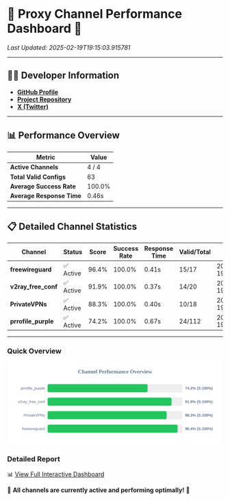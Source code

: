 # 🌟 Proxy Channel Performance Dashboard 🌟

_Last Updated: 2025-02-19T19:15:03.915781_

---

## 👩‍💻 Developer Information

- **[GitHub Profile](https://github.com/4n0nymou3)**  
- **[Project Repository](https://github.com/4n0nymou3/multi-proxy-config-fetcher)**  
- **[X (Twitter)](https://x.com/4n0nymou3)**  

---

## 📊 Performance Overview

| Metric                | Value       |
|-----------------------|-------------|
| **Active Channels**   | 4 / 4       |
| **Total Valid Configs** | 63          |
| **Average Success Rate** | 100.0%      |
| **Average Response Time** | 0.46s       |

---

## 📋 Detailed Channel Statistics

| Channel          | Status     | Score  | Success Rate | Response Time | Valid/Total | Last Success               |
|------------------|------------|--------|--------------|---------------|-------------|----------------------------|
| **freewireguard**  | ✅ Active  | 96.4%  | 100.0% | 0.41s         | 15/17       | 2025-02-19T19:15:03.914004 |
| **v2ray_free_conf**  | ✅ Active  | 91.9%  | 100.0% | 0.37s         | 14/20       | 2025-02-19T19:15:03.038232 |
| **PrivateVPNs**  | ✅ Active  | 88.3%  | 100.0% | 0.40s         | 10/18       | 2025-02-19T19:15:03.475768 |
| **prrofile_purple**  | ✅ Active  | 74.2%  | 100.0% | 0.67s         | 24/112       | 2025-02-19T19:15:02.565726 |

---

### Quick Overview
<div align="center">
  <a href="https://raw.githubusercontent.com/nullluser/NullRepo/refs/heads/main/assets/channel_stats_chart.svg">
    <img src="https://raw.githubusercontent.com/nullluser/NullRepo/refs/heads/main/assets/channel_stats_chart.svg" alt="Source Performance Statistics" width="800">
  </a>
</div>

### Detailed Report
📊 [View Full Interactive Dashboard](https://htmlpreview.github.io/?https://github.com/nullluser/NullRepo/blob/main/assets/performance_report.html)

🎉 **All channels are currently active and performing optimally!** 🎉
